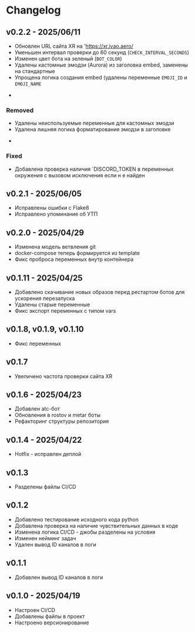 # Changelog

## v0.2.2 - 2025/06/11
* Обновлен URL сайта XR на 'https://xr.ivao.aero/
* Уменьшен интервал проверки до 60 секунд (`CHECK_INTERVAL_SECONDS`)
* Изменен цвет бота на зеленый (`BOT_COLOR`)
* Удалены кастомные эмодзи (Aurora) из заголовка embed, заменены на стандартные
* Упрощена логика создания embed (удалены переменные `ЕМOJI_ID` и `EMOJI_NAME`
-
### Removed
* Удалены неиспользуемые переменные для кастомных эмодзи
* Удалена лишняя логика форматирования эмодзи в заголовке
-
### Fixed
* Добавлена проверка наличия `DISCORD_TOKEN в переменных окружения с вызовом исключения если н е найден

## v0.2.1 - 2025/06/05
* Исправлены ошибки с Flake8
* Исправлено упоминание об УТП

## v0.2.0 - 2025/04/29
* Изменена модель ветвления git
* docker-compose теперь формируется из template
* Фикс проброса переменных внутр контейнера

## v0.1.11 - 2025/04/25
* Добавлено скачивание новых образов перед рестартом ботов для ускорения перезапуска
* Удалены старые переменные
* Фикс экспорт переменных с типом vars

## v0.1.8, v0.1.9, v0.1.10
* Фикс переменных

## v0.1.7
* Увеличено частота проверки сайта XR

## v0.1.6 - 2025/04/23
* Добавлен atc-бот
* Обновления в rostov и metar боты
* Рефакторинг структуры репозитория

## v0.1.4 - 2025/04/22
* Hotfix - исправлен деплой

## v0.1.3
* Разделены файлы CI/CD

## v0.1.2
* Добавлено тестирование исходного кода python
* Добавлена проверка на наличие чувствительных данных в коде
* Изменена логика CI/CD - джобы разделены на условия
* Изменен нейминг задач
* Удален вывод ID каналов в логи

## v0.1.1
* Добавлен вывод ID каналов в логи

## v0.1.0 - 2025/04/19
* Настроен CI/CD
* Добавлены файлы в проект
* Настроено версионирование
